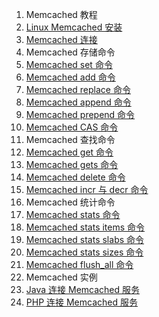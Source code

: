 1.   Memcached 教程
   1. [Linux Memcached 安装](https://www.w3cschool.cn/memcached/ywsn12km.html)
   2. [Memcached 连接](https://www.w3cschool.cn/memcached/13db12kn.html)
2.   Memcached 存储命令
   1. [Memcached set 命令](https://www.w3cschool.cn/memcached/iure12ko.html)
   2. [Memcached add 命令](https://www.w3cschool.cn/memcached/b9vm12kp.html)
   3. [Memcached replace 命令](https://www.w3cschool.cn/memcached/5p7i12kq.html)
   4. [Memcached append 命令](https://www.w3cschool.cn/memcached/pbvd12kr.html)
   5. [Memcached prepend 命令](https://www.w3cschool.cn/memcached/kajl12ks.html)
   6. [Memcached CAS 命令](https://www.w3cschool.cn/memcached/m6xd12kt.html)
3.   Memcached 查找命令
   1. [Memcached get 命令](https://www.w3cschool.cn/memcached/nq1d12ku.html)
   2. [Memcached gets 命令](https://www.w3cschool.cn/memcached/zc4m12kv.html)
   3. [Memcached delete 命令](https://www.w3cschool.cn/memcached/2ark12kw.html)
   4. [Memcached incr 与 decr 命令](https://www.w3cschool.cn/memcached/jmeb12kx.html)
4.   Memcached 统计命令
   1. [Memcached stats 命令](https://www.w3cschool.cn/memcached/9nre12ky.html)
   2. [Memcached stats items 命令](https://www.w3cschool.cn/memcached/ljuv12kz.html)
   3. [Memcached stats slabs 命令](https://www.w3cschool.cn/memcached/q2ue12l0.html)
   4. [Memcached stats sizes 命令](https://www.w3cschool.cn/memcached/sp8b12l1.html)
   5. [Memcached flush_all 命令](https://www.w3cschool.cn/memcached/fovk12l2.html)
5.   Memcached 实例
   1. [Java 连接 Memcached 服务](https://www.w3cschool.cn/memcached/z7it12l3.html)
   2. [PHP 连接 Memcached 服务](https://www.w3cschool.cn/memcached/oqvf12l4.html)